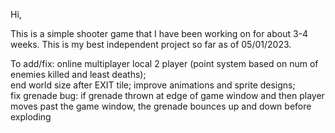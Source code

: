 Hi,

This is a simple shooter game that I have been working on for about 3-4 weeks. This is my best independent project so far as of 05/01/2023. 

To add/fix:
  online multiplayer
  local 2 player (point system based on num of enemies killed and least deaths);  
  end world size after EXIT tile; 
  improve animations and sprite designs;  
  fix grenade bug: if grenade thrown at edge of game window and then player moves past the game window, the grenade bounces up and down before exploding
  
